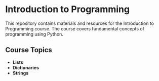 <h1>Introduction to Programming</h1>

This repository contains materials and resources for the Introduction to Programming course. The course covers fundamental concepts of programming using Python.

<h2>Course Topics</h2>

- **Lists**
- **Dictionaries**
- **Strings**
